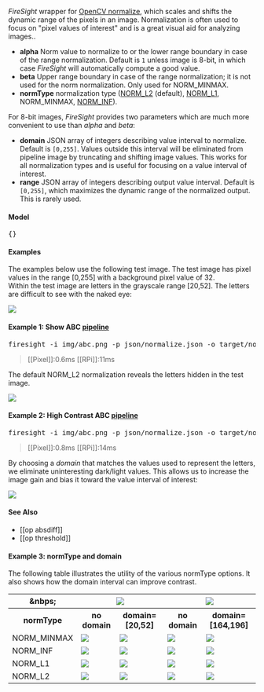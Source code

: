 _FireSight_ wrapper for [OpenCV normalize](http://docs.opencv.org/modules/core/doc/operations_on_arrays.html#normalize), 
which scales and shifts the dynamic range of the pixels in an image. Normalization is often used
to focus on "pixel values of interest" and is a great visual aid for analyzing images..

* **alpha** Norm value to normalize to or the lower range boundary in case of the range normalization. Default is `1` unless image is 8-bit, in which case _FireSight_ will automatically compute a good value.
* **beta** Upper range boundary in case of the range normalization; it is not used for the norm normalization. Only used for NORM_MINMAX.
* **normType** normalization type ([NORM_L2](http://mathworld.wolfram.com/L2-Norm.html) (default), [NORM_L1](http://mathworld.wolfram.com/L1-Norm.html), NORM_MINMAX, [NORM_INF](http://mathworld.wolfram.com/L-Infinity-Norm.html)).

For 8-bit images, _FireSight_ provides two parameters which are much more convenient to use than _alpha_ and _beta_:

* **domain** JSON array of integers describing value interval to normalize. Default is `[0,255]`. Values outside this interval will be eliminated from pipeline image by truncating and shifting image values. This works for all normalization types and is useful for focusing on a value interval of interest.
* **range** JSON array of integers describing output value interval. Default is `[0,255]`, which maximizes the dynamic range of the normalized output. This is rarely used.

#### Model
<pre>{}</pre>

#### Examples
The examples below use the following test image. 
The test image has pixel values in the range [0,255] with a background pixel value of 32.  
Within the test image are letters in the grayscale range [20,52].
The letters are difficult to see with the naked eye:

<img src="https://github.com/firepick1/FireSight/blob/master/img/abc.png?raw=true">

#### Example 1: Show ABC [pipeline](https://github.com/firepick1/FireSight/blob/master/json/normalize.json)
<pre>firesight -i img/abc.png -p json/normalize.json -o target/normalize.png</pre>
> [[Pixel]]:0.6ms [[RPi]]:11ms

The default NORM_L2 normalization reveals the letters hidden in the test image.

<img src="https://github.com/firepick1/FireSight/blob/master/img/normalize.png?raw=true">

#### Example 2: High Contrast ABC [pipeline](https://github.com/firepick1/FireSight/blob/master/json/normalize.json)
<pre>firesight -i img/abc.png -p json/normalize.json -o target/normalize.png -Ddomain=[20,52]</pre>
> [[Pixel]]:0.8ms [[RPi]]:14ms

By choosing a _domain_ that matches the values used to represent the letters, we eliminate uninteresting dark/light values.
This allows us to increase the image gain and bias it toward the value interval of interest:

<img src="https://github.com/firepick1/FireSight/blob/master/img/normalize-l2.png?raw=true">

#### See Also
* [[op absdiff]]
* [[op threshold]]

#### Example 3: normType and domain
The following table illustrates the utility of the various normType options. 
It also shows how the domain interval can improve contrast.
<table>
<tr>
<th>&nbps;</th>
<th colspan=2> <img src="https://github.com/firepick1/FireSight/blob/master/img/abc34.png?raw=true"> </th>
<th colspan=2> <img src="https://github.com/firepick1/FireSight/blob/master/img/abc182.png?raw=true"> </th>
</tr>
<tr>
<th>normType</th>
<th>no domain</th><th>domain=[20,52]</th>
<th>no domain</th><th>domain=[164,196]</th>
</tr>

<tr>
<td>NORM_MINMAX</td>
<td> <img src="https://github.com/firepick1/FireSight/blob/master/img/abc34-minmax.png?raw=true"> </td>
<td> <img src="https://github.com/firepick1/FireSight/blob/master/img/abc34-minmax-dom.png?raw=true"> </td>
<td> <img src="https://github.com/firepick1/FireSight/blob/master/img/abc182-minmax.png?raw=true"> </td>
<td> <img src="https://github.com/firepick1/FireSight/blob/master/img/abc182-minmax-dom.png?raw=true"> </td>
</tr>

<tr>
<td>NORM_INF</td>
<td> <img src="https://github.com/firepick1/FireSight/blob/master/img/abc34-inf.png?raw=true"> </td>
<td> <img src="https://github.com/firepick1/FireSight/blob/master/img/abc34-inf-dom.png?raw=true"> </td>
<td> <img src="https://github.com/firepick1/FireSight/blob/master/img/abc182-inf.png?raw=true"> </td>
<td> <img src="https://github.com/firepick1/FireSight/blob/master/img/abc182-inf-dom.png?raw=true"> </td>
</tr>

<tr>
<td>NORM_L1</td>
<td> <img src="https://github.com/firepick1/FireSight/blob/master/img/abc34-l1.png?raw=true"> </td>
<td> <img src="https://github.com/firepick1/FireSight/blob/master/img/abc34-l1-dom.png?raw=true"> </td>
<td> <img src="https://github.com/firepick1/FireSight/blob/master/img/abc182-l1.png?raw=true"> </td>
<td> <img src="https://github.com/firepick1/FireSight/blob/master/img/abc182-l1-dom.png?raw=true"> </td>
</tr>

<tr>
<td>NORM_L2</td>
<td> <img src="https://github.com/firepick1/FireSight/blob/master/img/abc34-l2.png?raw=true"> </td>
<td> <img src="https://github.com/firepick1/FireSight/blob/master/img/abc34-l2-dom.png?raw=true"> </td>
<td> <img src="https://github.com/firepick1/FireSight/blob/master/img/abc182-l2.png?raw=true"> </td>
<td> <img src="https://github.com/firepick1/FireSight/blob/master/img/abc182-l2-dom.png?raw=true"> </td>
</tr>

</table>
